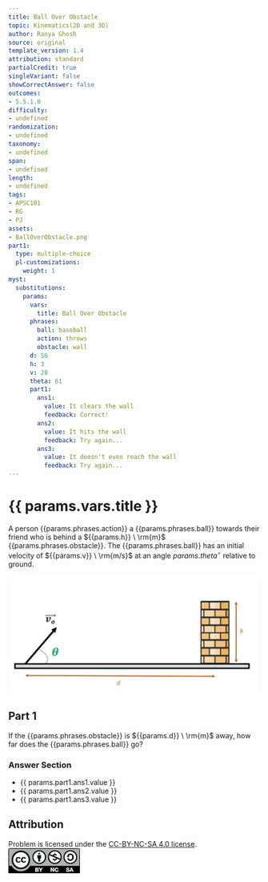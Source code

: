 ```yaml
---
title: Ball Over Obstacle
topic: Kinematics(2D and 3D)
author: Ranya Ghosh
source: original
template_version: 1.4
attribution: standard
partialCredit: true
singleVariant: false
showCorrectAnswer: false
outcomes:
- 5.5.1.0
difficulty:
- undefined
randomization:
- undefined
taxonomy:
- undefined
span:
- undefined
length:
- undefined
tags:
- APSC181
- RG
- PJ
assets:
- BallOverObstacle.png
part1:
  type: multiple-choice
  pl-customizations:
    weight: 1
myst:
  substitutions:
    params:
      vars:
        title: Ball Over Obstacle
      phrases:
        ball: baseball
        action: throws
        obstacle: wall
      d: 56
      h: 3
      v: 28
      theta: 61
      part1:
        ans1:
          value: It clears the wall
          feedback: Correct!
        ans2:
          value: It hits the wall
          feedback: Try again...
        ans3:
          value: It doesn't even reach the wall
          feedback: Try again...
---
```

# {{ params.vars.title }}
A person {{params.phrases.action}} a {{params.phrases.ball}} towards their friend who is behind a ${{params.h}} \ \rm{m}$ {{params.phrases.obstacle}}. The {{params.phrases.ball}} has an initial velocity of ${{params.v}} \ \rm{m/s}$ at an angle ${{params.theta}}^\circ$ relative to ground.

<img src="BallOverObstacle.png" width="800px">

## Part 1

If the {{params.phrases.obstacle}} is ${{params.d}} \ \rm{m}$ away, how far does the {{params.phrases.ball}} go?

### Answer Section

- {{ params.part1.ans1.value }}
- {{ params.part1.ans2.value }}
- {{ params.part1.ans3.value }}

## Attribution

Problem is licensed under the [CC-BY-NC-SA 4.0 license](https://creativecommons.org/licenses/by-nc-sa/4.0/).<br> ![The Creative Commons 4.0 license requiring attribution-BY, non-commercial-NC, and share-alike-SA license.](https://raw.githubusercontent.com/firasm/bits/master/by-nc-sa.png)